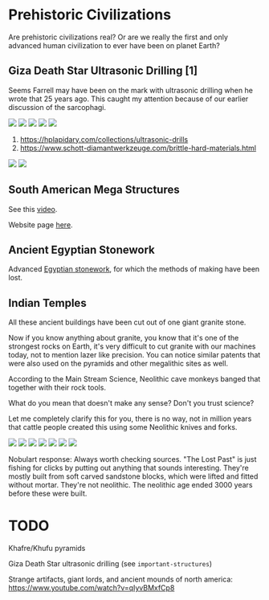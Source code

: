 # Prehistoric Civilizations

Are prehistoric civilizations real? Or are we really the first and only advanced human civilization to ever have been on planet Earth?

## Giza Death Star Ultrasonic Drilling [1]

Seems Farrell may have been on the mark with ultrasonic drilling when he wrote that 25 years ago. This caught my attention because of our earlier discussion of the sarcophagi.

![](img/gizadeath1.jpg)
![](img/gizadeath2.jpg)
![](img/gizadeath3.jpg)
![](img/gizadeath4.jpg)
![](img/gizadeath5.jpg)

1. https://hplapidary.com/collections/ultrasonic-drills
2. https://www.schott-diamantwerkzeuge.com/brittle-hard-materials.html

![](img/gizadeath6.jpg)
![](img/gizadeath7.jpg)

## South American Mega Structures

See this [video](https://www.youtube.com/watch?v=zFl3bo0JO7E).

Website page [here](https://www.theancientconnection.com/megaliths/peru/ollantaytambo-incredible-megalithic-structures/).

## Ancient Egyptian Stonework

Advanced [Egyptian stonework](https://www.theglobaleducationproject.org/egypt/articles/hrdfact3.php), for which the methods of making have been lost.

## Indian Temples

All these ancient buildings have been cut out of one giant granite stone.

Now if you know anything about granite, you know that it's one of the strongest rocks on Earth, it's very difficult to cut granite with our machines today, not to mention lazer like precision. You can notice similar patents that were also used on the pyramids and other megalithic sites as well.

According to the Main Stream Science, Neolithic cave monkeys banged that together with their rock tools.

What do you mean that doesn't make any sense? Don't you trust science?

Let me completely clarify this for you, there is no way, not in million years that cattle people created this using some Neolithic knives and forks.

![](img/india-temple1.jpg)
![](img/india-temple2.jpg)
![](img/india-temple3.jpg)
![](img/india-temple4.jpg)
![](img/india-temple5.jpg)
![](img/india-temple6.jpg)
![](img/india-temple7.jpg)

Nobulart response: Always worth checking sources. "The Lost Past" is just fishing for clicks by putting out anything that sounds interesting. They're mostly built from soft carved sandstone blocks, which were lifted and fitted without mortar. They're not neolithic. The neolithic age ended 3000 years before these were built.

# TODO

Khafre/Khufu pyramids

Giza Death Star ultrasonic drilling (see `important-structures`)

Strange artifacts, giant lords, and ancient mounds of north america: https://www.youtube.com/watch?v=qIyvBMxfCp8